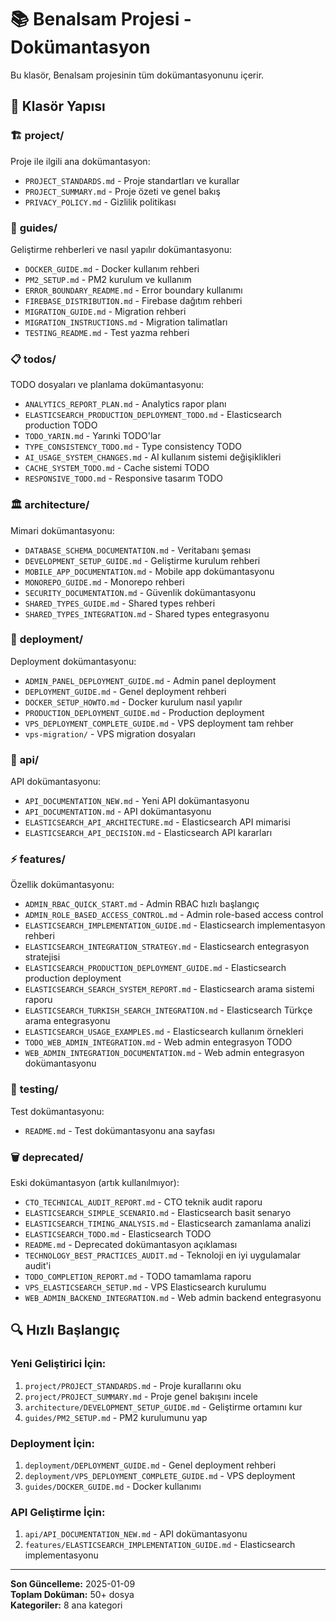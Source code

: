 # 📚 Benalsam Projesi - Dokümantasyon

Bu klasör, Benalsam projesinin tüm dokümantasyonunu içerir.

## 📁 Klasör Yapısı

### 🏗️ **project/**
Proje ile ilgili ana dokümantasyon:
- `PROJECT_STANDARDS.md` - Proje standartları ve kurallar
- `PROJECT_SUMMARY.md` - Proje özeti ve genel bakış
- `PRIVACY_POLICY.md` - Gizlilik politikası

### 📖 **guides/**
Geliştirme rehberleri ve nasıl yapılır dokümantasyonu:
- `DOCKER_GUIDE.md` - Docker kullanım rehberi
- `PM2_SETUP.md` - PM2 kurulum ve kullanım
- `ERROR_BOUNDARY_README.md` - Error boundary kullanımı
- `FIREBASE_DISTRIBUTION.md` - Firebase dağıtım rehberi
- `MIGRATION_GUIDE.md` - Migration rehberi
- `MIGRATION_INSTRUCTIONS.md` - Migration talimatları
- `TESTING_README.md` - Test yazma rehberi

### 📋 **todos/**
TODO dosyaları ve planlama dokümantasyonu:
- `ANALYTICS_REPORT_PLAN.md` - Analytics rapor planı
- `ELASTICSEARCH_PRODUCTION_DEPLOYMENT_TODO.md` - Elasticsearch production TODO
- `TODO_YARIN.md` - Yarınki TODO'lar
- `TYPE_CONSISTENCY_TODO.md` - Type consistency TODO
- `AI_USAGE_SYSTEM_CHANGES.md` - AI kullanım sistemi değişiklikleri
- `CACHE_SYSTEM_TODO.md` - Cache sistemi TODO
- `RESPONSIVE_TODO.md` - Responsive tasarım TODO

### 🏛️ **architecture/**
Mimari dokümantasyonu:
- `DATABASE_SCHEMA_DOCUMENTATION.md` - Veritabanı şeması
- `DEVELOPMENT_SETUP_GUIDE.md` - Geliştirme kurulum rehberi
- `MOBILE_APP_DOCUMENTATION.md` - Mobile app dokümantasyonu
- `MONOREPO_GUIDE.md` - Monorepo rehberi
- `SECURITY_DOCUMENTATION.md` - Güvenlik dokümantasyonu
- `SHARED_TYPES_GUIDE.md` - Shared types rehberi
- `SHARED_TYPES_INTEGRATION.md` - Shared types entegrasyonu

### 🚀 **deployment/**
Deployment dokümantasyonu:
- `ADMIN_PANEL_DEPLOYMENT_GUIDE.md` - Admin panel deployment
- `DEPLOYMENT_GUIDE.md` - Genel deployment rehberi
- `DOCKER_SETUP_HOWTO.md` - Docker kurulum nasıl yapılır
- `PRODUCTION_DEPLOYMENT_GUIDE.md` - Production deployment
- `VPS_DEPLOYMENT_COMPLETE_GUIDE.md` - VPS deployment tam rehber
- `vps-migration/` - VPS migration dosyaları

### 🔧 **api/**
API dokümantasyonu:
- `API_DOCUMENTATION_NEW.md` - Yeni API dokümantasyonu
- `API_DOCUMENTATION.md` - API dokümantasyonu
- `ELASTICSEARCH_API_ARCHITECTURE.md` - Elasticsearch API mimarisi
- `ELASTICSEARCH_API_DECISION.md` - Elasticsearch API kararları

### ⚡ **features/**
Özellik dokümantasyonu:
- `ADMIN_RBAC_QUICK_START.md` - Admin RBAC hızlı başlangıç
- `ADMIN_ROLE_BASED_ACCESS_CONTROL.md` - Admin role-based access control
- `ELASTICSEARCH_IMPLEMENTATION_GUIDE.md` - Elasticsearch implementasyon rehberi
- `ELASTICSEARCH_INTEGRATION_STRATEGY.md` - Elasticsearch entegrasyon stratejisi
- `ELASTICSEARCH_PRODUCTION_DEPLOYMENT_GUIDE.md` - Elasticsearch production deployment
- `ELASTICSEARCH_SEARCH_SYSTEM_REPORT.md` - Elasticsearch arama sistemi raporu
- `ELASTICSEARCH_TURKISH_SEARCH_INTEGRATION.md` - Elasticsearch Türkçe arama entegrasyonu
- `ELASTICSEARCH_USAGE_EXAMPLES.md` - Elasticsearch kullanım örnekleri
- `TODO_WEB_ADMIN_INTEGRATION.md` - Web admin entegrasyon TODO
- `WEB_ADMIN_INTEGRATION_DOCUMENTATION.md` - Web admin entegrasyon dokümantasyonu

### 🧪 **testing/**
Test dokümantasyonu:
- `README.md` - Test dokümantasyonu ana sayfası

### 🗑️ **deprecated/**
Eski dokümantasyon (artık kullanılmıyor):
- `CTO_TECHNICAL_AUDIT_REPORT.md` - CTO teknik audit raporu
- `ELASTICSEARCH_SIMPLE_SCENARIO.md` - Elasticsearch basit senaryo
- `ELASTICSEARCH_TIMING_ANALYSIS.md` - Elasticsearch zamanlama analizi
- `ELASTICSEARCH_TODO.md` - Elasticsearch TODO
- `README.md` - Deprecated dokümantasyon açıklaması
- `TECHNOLOGY_BEST_PRACTICES_AUDIT.md` - Teknoloji en iyi uygulamalar audit'i
- `TODO_COMPLETION_REPORT.md` - TODO tamamlama raporu
- `VPS_ELASTICSEARCH_SETUP.md` - VPS Elasticsearch kurulumu
- `WEB_ADMIN_BACKEND_INTEGRATION.md` - Web admin backend entegrasyonu

## 🔍 Hızlı Başlangıç

### Yeni Geliştirici İçin:
1. `project/PROJECT_STANDARDS.md` - Proje kurallarını oku
2. `project/PROJECT_SUMMARY.md` - Proje genel bakışını incele
3. `architecture/DEVELOPMENT_SETUP_GUIDE.md` - Geliştirme ortamını kur
4. `guides/PM2_SETUP.md` - PM2 kurulumunu yap

### Deployment İçin:
1. `deployment/DEPLOYMENT_GUIDE.md` - Genel deployment rehberi
2. `deployment/VPS_DEPLOYMENT_COMPLETE_GUIDE.md` - VPS deployment
3. `guides/DOCKER_GUIDE.md` - Docker kullanımı

### API Geliştirme İçin:
1. `api/API_DOCUMENTATION_NEW.md` - API dokümantasyonu
2. `features/ELASTICSEARCH_IMPLEMENTATION_GUIDE.md` - Elasticsearch implementasyonu

---

**Son Güncelleme:** 2025-01-09  
**Toplam Doküman:** 50+ dosya  
**Kategoriler:** 8 ana kategori